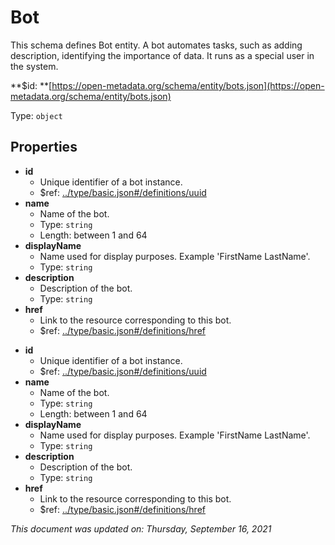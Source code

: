 # Bot

This schema defines Bot entity. A bot automates tasks, such as adding description, identifying the importance of data. It runs as a special user in the system.

**$id: **[https://open-metadata.org/schema/entity/bots.json](https://open-metadata.org/schema/entity/bots.json)

Type: `object`

## Properties
 - **id**
   - Unique identifier of a bot instance.
   - $ref: [../type/basic.json#/definitions/uuid](../types/basic.md#uuid)
 - **name**
   - Name of the bot.
   - Type: `string`
   - Length: between 1 and 64
 - **displayName**
   - Name used for display purposes. Example 'FirstName LastName'.
   - Type: `string`
 - **description**
   - Description of the bot.
   - Type: `string`
 - **href**
   - Link to the resource corresponding to this bot.
   - $ref: [../type/basic.json#/definitions/href](../types/basic.md#href)

* **id**
  * Unique identifier of a bot instance.
  * $ref: [../type/basic.json#/definitions/uuid](../types/basic.md#uuid)
* **name**
  * Name of the bot.
  * Type: `string`
  * Length: between 1 and 64
* **displayName**
  * Name used for display purposes. Example 'FirstName LastName'.
  * Type: `string`
* **description**
  * Description of the bot.
  * Type: `string`
* **href**
  * Link to the resource corresponding to this bot.
  * $ref: [../type/basic.json#/definitions/href](../types/basic.md#href)

_This document was updated on: Thursday, September 16, 2021_
